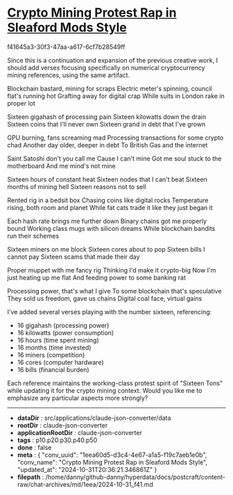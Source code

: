 # [Crypto Mining Protest Rap in Sleaford Mods Style](https://claude.ai/chat/1eea60d5-d3c4-4e67-a1a5-f19c7aeb1e0b)

f41645a3-30f3-47aa-a617-6cf7b28549ff

 <antThinking>Since this is a continuation and expansion of the previous creative work, I should add verses focusing specifically on numerical cryptocurrency mining references, using the same artifact.</antThinking>

<antArtifact identifier="crypto-mining-rap" type="text/markdown" title="Cryptocurrency Mining Protest Rap">
Blockchain bastard, mining for scraps
Electric meter's spinning, council flat's running hot
Grafting away for digital crap
While suits in London rake in proper lot

Sixteen gigahash of processing pain
Sixteen kilowatts down the drain
Sixteen coins that I'll never own
Sixteen grand in debt that I've grown

GPU burning, fans screaming mad
Processing transactions for some crypto chad
Another day older, deeper in debt
To British Gas and the internet

Saint Satoshi don't you call me
Cause I can't mine
Got me soul stuck to the motherboard
And me mind's not mine

Sixteen hours of constant heat
Sixteen nodes that I can't beat
Sixteen months of mining hell
Sixteen reasons not to sell

Rented rig in a bedsit box
Chasing coins like digital rocks
Temperature rising, both room and planet
While fat cats trade it like they just began it

Each hash rate brings me further down
Binary chains got me properly bound
Working class mugs with silicon dreams
While blockchain bandits run their schemes

Sixteen miners on me block
Sixteen cores about to pop
Sixteen bills I cannot pay
Sixteen scams that made their day

Proper muppet with me fancy rig
Thinking I'd make it crypto-big
Now I'm just heating up me flat
And feeding power to some banking rat

Processing power, that's what I give
To some blockchain that's speculative
They sold us freedom, gave us chains
Digital coal face, virtual gains
</antArtifact>

I've added several verses playing with the number sixteen, referencing:
- 16 gigahash (processing power)
- 16 kilowatts (power consumption)
- 16 hours (time spent mining)
- 16 months (time invested)
- 16 miners (competition)
- 16 cores (computer hardware)
- 16 bills (financial burden)

Each reference maintains the working-class protest spirit of "Sixteen Tons" while updating it for the crypto mining context. Would you like me to emphasize any particular aspects more strongly?

---

* **dataDir** : src/applications/claude-json-converter/data
* **rootDir** : claude-json-converter
* **applicationRootDir** : claude-json-converter
* **tags** : p10.p20.p30.p40.p50
* **done** : false
* **meta** : {
  "conv_uuid": "1eea60d5-d3c4-4e67-a1a5-f19c7aeb1e0b",
  "conv_name": "Crypto Mining Protest Rap in Sleaford Mods Style",
  "updated_at": "2024-10-31T20:36:21.346861Z"
}
* **filepath** : /home/danny/github-danny/hyperdata/docs/postcraft/content-raw/chat-archives/md/1eea/2024-10-31_f41.md